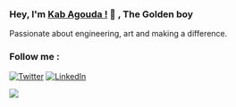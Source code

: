 ### Hey, I'm [Kab Agouda !](https://www.kabagouda.com) 👋 , The Golden boy <a align="left">
  Passionate about engineering, art and making a difference.
<!-- Life is too short, so let's make it golden. -->
<!--   💡 I work on random projects in my free time 🚀💙.    

  
   📍 I am currently exploring everything from mobile application , web to Artificial intelligence 🌐🚀 .
<br/>   -->

<!-- ![status](https://nocache.advaith.workers.dev?url=https://img.shields.io/endpoint?url=https://dev.discordprofiles.me/api/badge/status/659826896099344416?simple=true)
![playing](https://nocache.advaith.workers.dev?url=https://img.shields.io/endpoint?url=https://dev.discordprofiles.me/api/badge/playing/659826896099344416)
![vscode](https://nocache.advaith.workers.dev?url=https://img.shields.io/endpoint?url=https://dev.discordprofiles.me/api/badge/vscode/659826896099344416)
[![spotify](https://nocache.advaith.workers.dev?url=https://img.shields.io/endpoint?url=https://dev.discordprofiles.me/api/badge/spotify/659826896099344416)](https://dev.discordprofiles.me/openspotify/659826896099344416)
 <br/>  -->
 ### Follow me :
<a href="https://www.twitter.com/kabagouda" target="_blank"><img src="https://img.shields.io/badge/Twitter-%231877F2.svg?&style=flat-square&logo=twitter&logoColor=white" alt="Twitter"></a>
<a href="https://www.linkedin.com/in/kabagouda/" target="_blank"><img src="https://img.shields.io/badge/LinkedIn-%230077B5.svg?&style=flat-square&logo=linkedin&logoColor=white" alt="LinkedIn"></a>
<br/>
<!-- ### My Skills :

[![My Skills](https://skillicons.dev/icons?i=androidstudio,appwrite,bootstrap,css,dart,fastapi,flutter,figma,firebase,git,html,js,md,postgres,postman,py,pytorch,stackoverflow,supabase,tensorflow,vscode,vue)](https://kabagouda.com)
<br/>
<br/> -->
  
<img align="left" src="https://github-readme-stats.vercel.app/api/?username=kabagouda&count_private=true&show_icons=true&title_color=fff&icon_color=79ff97&text_color=9f9f9f&bg_color=151515"/>

<!-- [![spotify-github-profile](https://spotify-github-profile.vercel.app/api/view?uid=25iykv38dv6ru4fcnxjghp6yx&cover_image=false&theme=default&show_offline=true&background_color=121212&bar_color_cover=true)](https://spotify-github-profile.vercel.app/api/view?uid=25iykv38dv6ru4fcnxjghp6yx&redirect=true) -->
  
<br/>
 
